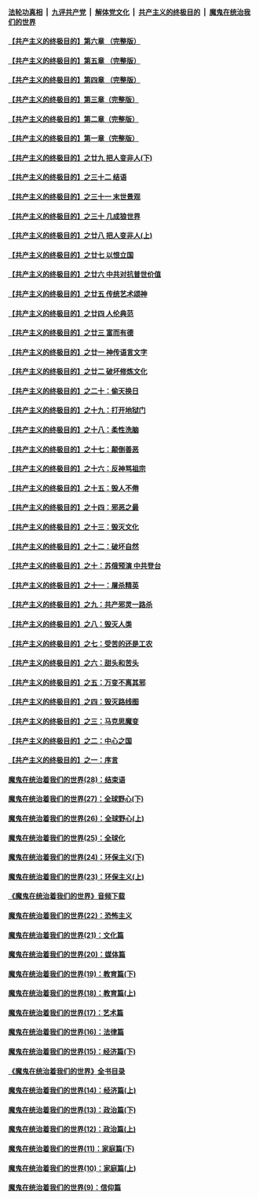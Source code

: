 ####  [法轮功真相](../../../../basic/blob/master/README.md?t=06130801) &nbsp;|&nbsp; [九评共产党](../../../../9ping.md/blob/master/README.md?t=06130801) &nbsp;|&nbsp; [解体党文化](../../../../jtdwh.md/blob/master/README.md?t=06130801)  &nbsp;|&nbsp; [共产主义的终极目的](../../../../gczydzjmd.md/blob/master/README.md?t=06130801) &nbsp;|&nbsp; [魔鬼在统治我们的世界](../../../../mgztzwmdsj.md/blob/master/README.md?t=06130801) 

#### [【共产主义的终极目的】第六章 （完整版）](../pages/nsc422/n11428913.md?t=06130801) 

#### [【共产主义的终极目的】第五章 （完整版）](../pages/nsc422/n11428912.md?t=06130801) 

#### [【共产主义的终极目的】第四章 （完整版）](../pages/nsc422/n11428907.md?t=06130801) 

#### [【共产主义的终极目的】第三章（完整版）](../pages/nsc422/n11428848.md?t=06130801) 

#### [【共产主义的终极目的】第二章（完整版）](../pages/nsc422/n11428831.md?t=06130801) 

#### [【共产主义的终极目的】第一章（完整版）](../pages/nsc422/n11417651.md?t=06130801) 

#### [【共产主义的终极目的】之廿九 把人变非人(下)](../pages/nsc422/n11344140.md?t=06130801) 

#### [【共产主义的终极目的】之三十二 结语](../pages/nsc422/n11360535.md?t=06130801) 

#### [【共产主义的终极目的】之三十一 末世景观](../pages/nsc422/n11351129.md?t=06130801) 

#### [【共产主义的终极目的】之三十 几成狼世界](../pages/nsc422/n11348280.md?t=06130801) 

#### [【共产主义的终极目的】之廿八 把人变非人(上)](../pages/nsc422/n11340492.md?t=06130801) 

#### [【共产主义的终极目的】之廿七 以恨立国](../pages/nsc422/n11336944.md?t=06130801) 

#### [【共产主义的终极目的】之廿六 中共对抗普世价值](../pages/nsc422/n11324785.md?t=06130801) 

#### [【共产主义的终极目的】之廿五 传统艺术颂神](../pages/nsc422/n11296396.md?t=06130801) 

#### [【共产主义的终极目的】之廿四 人伦典范](../pages/nsc422/n11296397.md?t=06130801) 

#### [【共产主义的终极目的】之廿三 富而有德](../pages/nsc422/n11283598.md?t=06130801) 

#### [【共产主义的终极目的】之廿一 神传语言文字](../pages/nsc422/n11263265.md?t=06130801) 

#### [【共产主义的终极目的】之廿二 破坏修炼文化](../pages/nsc422/n11245728.md?t=06130801) 

#### [【共产主义的终极目的】之二十：偷天换日](../pages/nsc422/n11238846.md?t=06130801) 

#### [【共产主义的终极目的】之十九：打开地狱门](../pages/nsc422/n11206376.md?t=06130801) 

#### [【共产主义的终极目的】之十八：柔性洗脑](../pages/nsc422/n11199994.md?t=06130801) 

#### [【共产主义的终极目的】之十七：颠倒善恶](../pages/nsc422/n11179782.md?t=06130801) 

#### [【共产主义的终极目的】之十六：反神骂祖宗](../pages/nsc422/n11166798.md?t=06130801) 

#### [【共产主义的终极目的】之十五：毁人不倦](../pages/nsc422/n11166792.md?t=06130801) 

#### [【共产主义的终极目的】之十四：邪恶之最](../pages/nsc422/n11150249.md?t=06130801) 

#### [【共产主义的终极目的】之十三：毁灭文化](../pages/nsc422/n11135227.md?t=06130801) 

#### [【共产主义的终极目的】之十二：破坏自然](../pages/nsc422/n11135214.md?t=06130801) 

#### [【共产主义的终极目的】之十：苏俄预演 中共登台](../pages/nsc422/n11118424.md?t=06130801) 

#### [【共产主义的终极目的】之十一：屠杀精英](../pages/nsc422/n11118442.md?t=06130801) 

#### [【共产主义的终极目的】之九：共产邪灵一路杀](../pages/nsc422/n11114139.md?t=06130801) 

#### [【共产主义的终极目的】之八：毁灭人类](../pages/nsc422/n11108503.md?t=06130801) 

#### [【共产主义的终极目的】之七：受苦的还是工农](../pages/nsc422/n11101809.md?t=06130801) 

#### [【共产主义的终极目的】之六：甜头和苦头](../pages/nsc422/n11096971.md?t=06130801) 

#### [【共产主义的终极目的】之五：万变不离其邪](../pages/nsc422/n11091285.md?t=06130801) 

#### [【共产主义的终极目的】之四：毁灭路线图](../pages/nsc422/n11086284.md?t=06130801) 

#### [【共产主义的终极目的】之三：马克思魔变](../pages/nsc422/n11061941.md?t=06130801) 

#### [【共产主义的终极目的】之二：中心之国](../pages/nsc422/n11047728.md?t=06130801) 

#### [【共产主义的终极目的】之一：序言](../pages/nsc422/n11086077.md?t=06130801) 

#### [魔鬼在统治着我们的世界(28)：结束语](../pages/nsc422/n10936246.md?t=06130801) 

#### [魔鬼在统治着我们的世界(27)：全球野心(下)](../pages/nsc422/n10928319.md?t=06130801) 

#### [魔鬼在统治着我们的世界(26)：全球野心(上)](../pages/nsc422/n10900318.md?t=06130801) 

#### [魔鬼在统治着我们的世界(25)：全球化](../pages/nsc422/n10788205.md?t=06130801) 

#### [魔鬼在统治着我们的世界(24)：环保主义(下)](../pages/nsc422/n10695307.md?t=06130801) 

#### [魔鬼在统治着我们的世界(23)：环保主义(上)](../pages/nsc422/n10688613.md?t=06130801) 

#### [《魔鬼在统治着我们的世界》音频下载](../pages/nsc422/n10635553.md?t=06130801) 

#### [魔鬼在统治着我们的世界(22)：恐怖主义](../pages/nsc422/n10614727.md?t=06130801) 

#### [魔鬼在统治着我们的世界(21)：文化篇](../pages/nsc422/n10597706.md?t=06130801) 

#### [魔鬼在统治着我们的世界(20)：媒体篇](../pages/nsc422/n10586579.md?t=06130801) 

#### [魔鬼在统治着我们的世界(19)：教育篇(下)](../pages/nsc422/n10564808.md?t=06130801) 

#### [魔鬼在统治着我们的世界(18)：教育篇(上)](../pages/nsc422/n10526970.md?t=06130801) 

#### [魔鬼在统治着我们的世界(17)：艺术篇](../pages/nsc422/n10499093.md?t=06130801) 

#### [魔鬼在统治着我们的世界(16)：法律篇](../pages/nsc422/n10485969.md?t=06130801) 

#### [魔鬼在统治着我们的世界(15)：经济篇(下)](../pages/nsc422/n10469975.md?t=06130801) 

#### [《魔鬼在统治着我们的世界》全书目录](../pages/nsc422/n10464261.md?t=06130801) 

#### [魔鬼在统治着我们的世界(14)：经济篇(上)](../pages/nsc422/n10457370.md?t=06130801) 

#### [魔鬼在统治着我们的世界(13)：政治篇(下)](../pages/nsc422/n10448270.md?t=06130801) 

#### [魔鬼在统治着我们的世界(12)：政治篇(上)](../pages/nsc422/n10444576.md?t=06130801) 

#### [魔鬼在统治着我们的世界(11)：家庭篇(下)](../pages/nsc422/n10440961.md?t=06130801) 

#### [魔鬼在统治着我们的世界(10)：家庭篇(上)](../pages/nsc422/n10435448.md?t=06130801) 

#### [魔鬼在统治着我们的世界(9)：信仰篇](../pages/nsc422/n10432159.md?t=06130801) 

